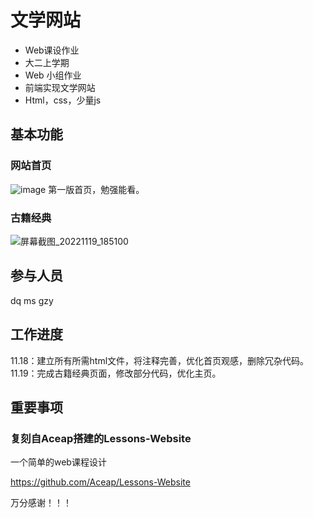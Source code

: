 # 文学网站
- Web课设作业
- 大二上学期
- Web 小组作业
- 前端实现文学网站
- Html，css，少量js
## 基本功能
### 网站首页
![image](https://user-images.githubusercontent.com/99958961/202754739-04458592-e658-42ed-a42a-3954cbfc9be4.png)
第一版首页，勉强能看。 
### 古籍经典
![屏幕截图_20221119_185100](https://user-images.githubusercontent.com/99958961/202847086-1e34ea07-9b62-428f-974c-e13d94549dfa.png)

## 参与人员
dq ms gzy
## 工作进度
11.18：建立所有所需html文件，将注释完善，优化首页观感，删除冗杂代码。
11.19：完成古籍经典页面，修改部分代码，优化主页。

## 重要事项
### 复刻自Aceap搭建的Lessons-Website

一个简单的web课程设计

https://github.com/Aceap/Lessons-Website


万分感谢！！！

